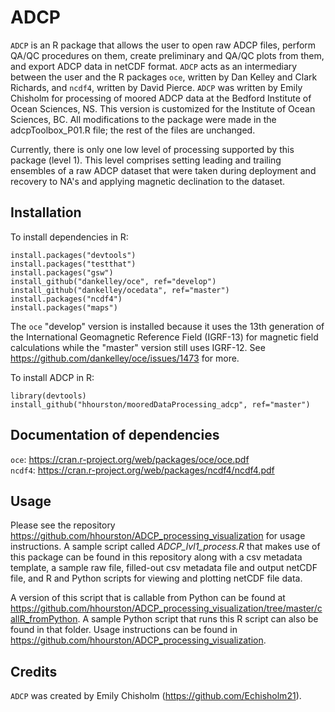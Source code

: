 # ADCP
`ADCP` is an R package that allows the user to open raw ADCP files, perform QA/QC procedures on them, create preliminary and QA/QC plots from them, and export ADCP data in netCDF format. `ADCP` acts as an intermediary between the user and the R packages `oce`, written by Dan Kelley and Clark Richards, and `ncdf4`, written by David Pierce. `ADCP` was written by Emily Chisholm for processing of moored ADCP data at the Bedford Institute of Ocean Sciences, NS. This version is customized for the Institute of Ocean Sciences, BC. All modifications to the package were made in the adcpToolbox_P01.R file; the rest of the files are unchanged.

Currently, there is only one low level of processing supported by this package (level 1). This level comprises setting leading and trailing ensembles of a raw ADCP dataset that were taken during deployment and recovery to NA's and applying magnetic declination to the dataset.

## Installation
  To install dependencies in R:
  
    install.packages("devtools")
    install.packages("testthat")
    install.packages("gsw")
    install_github("dankelley/oce", ref="develop")
    install_github("dankelley/ocedata", ref="master")
    install.packages("ncdf4")
    install.packages("maps")
  
  The `oce` "develop" version is installed because it uses the 13th generation of the International Geomagnetic Reference Field (IGRF-13) for magnetic field calculations while the "master" version still uses IGRF-12. See https://github.com/dankelley/oce/issues/1473 for more.
  
  To install ADCP in R:
  
    library(devtools)
    install_github("hhourston/mooredDataProcessing_adcp", ref="master")
  
## Documentation of dependencies
  `oce`: https://cran.r-project.org/web/packages/oce/oce.pdf \
  `ncdf4`: https://cran.r-project.org/web/packages/ncdf4/ncdf4.pdf

## Usage
  Please see the repository https://github.com/hhourston/ADCP_processing_visualization for usage instructions. A sample script called *ADCP_lvl1_process.R* that makes use of this package can be found in this repository along with a csv metadata template, a sample raw file, filled-out csv metadata file and output netCDF file, and R and Python scripts for viewing and plotting netCDF file data.
  
  A version of this script that is callable from Python can be found at https://github.com/hhourston/ADCP_processing_visualization/tree/master/callR_fromPython. A sample Python script that runs this R script can also be found in that folder. Usage instructions can be found in https://github.com/hhourston/ADCP_processing_visualization.
  
## Credits
  `ADCP` was created by Emily Chisholm (https://github.com/Echisholm21).
  
